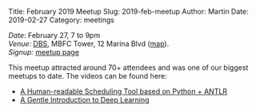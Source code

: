 Title: February 2019 Meetup 
Slug: 2019-feb-meetup
Author: Martin
Date: 2019-02-27
Category: meetings

_Date:_ February 27, 7 to 9pm<br/>
_Venue:_ [DBS](https://www.dbs.com), MBFC Tower, 12 Marina Blvd 
([map](https://goo.gl/maps/oxHhdVPPrNG2)).<br/>
_Signup:_ [meetup
page](https://www.meetup.com/Singapore-Python-User-Group/events/257739669/)

This meetup attracted around 70+ attendees and was one of our biggest meetups
to date. The videos can be found here:

* [A Human-readable Scheduling Tool based on Python + ANTLR](https://engineers.sg/video/a-human-readable-scheduling-tool-based-on-python-antlr-singapore-python-user-group--3226)
* [A Gentle Introduction to Deep Learning](https://engineers.sg/video/a-gentle-introduction-to-deep-learning-singapore-python-user-group--3225)
